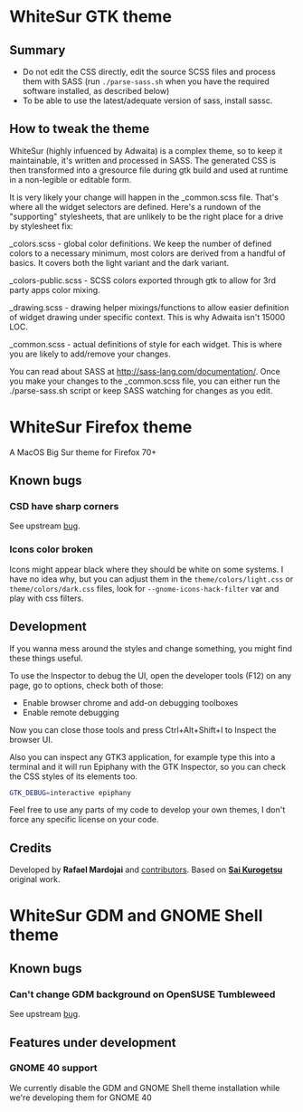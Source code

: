 # WhiteSur GTK theme

## Summary

- Do not edit the CSS directly, edit the source SCSS files and process them with SASS (run
  `./parse-sass.sh` when you have the required software installed, as described below)
- To be able to use the latest/adequate version of sass, install sassc.

## How to tweak the theme

WhiteSur (highly infuenced by Adwaita) is a complex theme, so to keep it maintainable, it's written
and processed in SASS. The generated CSS is then transformed into a gresource file during gtk build
and used at runtime in a non-legible or editable form.

It is very likely your change will happen in the _common.scss file. That's where all the widget
selectors are defined. Here's a rundown of the "supporting" stylesheets, that are unlikely to be the
right place for a drive by stylesheet fix:

_colors.scss        - global color definitions. We keep the number of defined colors to a necessary minimum,
                      most colors are derived from a handful of basics. It covers both the light variant and
                      the dark variant.

_colors-public.scss - SCSS colors exported through gtk to allow for 3rd party apps color mixing.

_drawing.scss       - drawing helper mixings/functions to allow easier definition of widget drawing under
                      specific context. This is why Adwaita isn't 15000 LOC.

_common.scss        - actual definitions of style for each widget. This is where you are likely to add/remove
                      your changes.

You can read about SASS at http://sass-lang.com/documentation/. Once you make your changes to the
_common.scss file, you can either run the ./parse-sass.sh script or keep SASS watching for changes as you
edit.


# WhiteSur Firefox theme
A MacOS Big Sur theme for Firefox 70+

## Known bugs

### CSD have sharp corners
See upstream [bug](https://bugzilla.mozilla.org/show_bug.cgi?id=1408360).

### Icons color broken
Icons might appear black where they should be white on some systems. I have no idea why, but you can adjust them in the `theme/colors/light.css` or `theme/colors/dark.css` files, look for `--gnome-icons-hack-filter` var and play with css filters.

## Development

If you wanna mess around the styles and change something, you might find these
things useful.

To use the Inspector to debug the UI, open the developer tools (F12) on any
page, go to options, check both of those:

- Enable browser chrome and add-on debugging toolboxes
- Enable remote debugging

Now you can close those tools and press Ctrl+Alt+Shift+I to Inspect the browser
UI.

Also you can inspect any GTK3 application, for example type this into a terminal
and it will run Epiphany with the GTK Inspector, so you can check the CSS styles
of its elements too.

```sh
GTK_DEBUG=interactive epiphany
```

Feel free to use any parts of my code to develop your own themes, I don't force
any specific license on your code.

## Credits
Developed by **Rafael Mardojai** and [contributors](https://github.com/rafaelmardojai/firefox-gnome-theme/graphs/contributors). Based on **[Sai Kurogetsu](https://github.com/kurogetsusai/firefox-gnome-theme)** original work.

# WhiteSur GDM and GNOME Shell theme
## Known bugs
### Can't change GDM background on OpenSUSE Tumbleweed
See upstream [bug](https://github.com/juhaku/loginized#known-limitations-and-issues).

## Features under development
### GNOME 40 support
We currently disable the GDM and GNOME Shell theme installation while we're
developing them for GNOME 40